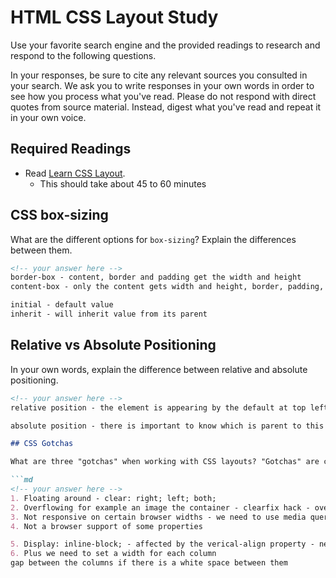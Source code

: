 # HTML CSS Layout Study

Use your favorite search engine and the provided readings to research and respond to the following questions.

In your responses, be sure to cite any relevant sources you consulted in your search. We ask you to write responses in your own words in order to see how you process what you've read. Please do not respond with direct quotes from source material. Instead, digest what you've read and repeat it in your own voice.

## Required Readings

- Read [Learn CSS Layout](http://learnlayout.com).
  - This should take about 45 to 60 minutes

## CSS box-sizing

What are the different options for `box-sizing`? Explain the differences between them.

```md
<!-- your answer here -->
border-box - content, border and padding get the width and height
content-box - only the content gets width and height, border, padding, margin isn't touched

initial - default value
inherit - will inherit value from its parent
```

## Relative vs Absolute Positioning

In your own words, explain the difference between relative and absolute positioning.

```md
<!-- your answer here -->
relative position - the element is appearing by the default at top left and if I want to move it I need to use some direction properties like top: , left: etc with px or rem or em, also I can use negative values on those

absolute position - there is important to know which is parent to this element - it starts to move from the edge of the parent element while using also top , left: ... the parent is usually set to position: relative; while it's child - this element is set to position: absolute;

## CSS Gotchas

What are three "gotchas" when working with CSS layouts? "Gotchas" are common gimistakes that are easy to make, even if you know better.

```md
<!-- your answer here -->
1. Floating around - clear: right; left; both;
2. Overflowing for example an image the container - clearfix hack - overflow: auto; zoom: 1;
3. Not responsive on certain browser widths - we need to use media queries
4. Not a browser support of some properties

5. Display: inline-block; - affected by the verical-align property - needs to be set to top,
6. Plus we need to set a width for each column
gap between the columns if there is a white space between them
```
